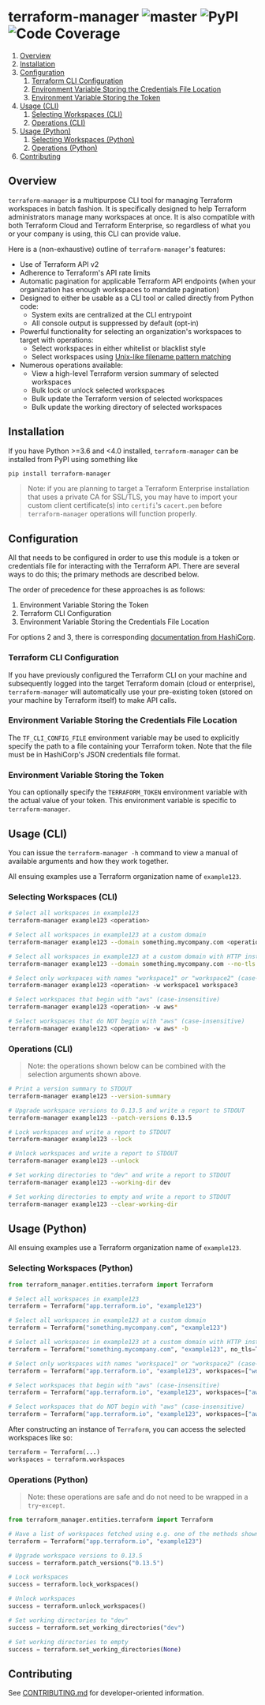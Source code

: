 # terraform-manager ![master](https://github.com/cooperwalbrun/terraform-manager/workflows/master/badge.svg) ![PyPI](https://img.shields.io/pypi/v/terraform-manager) ![Code Coverage](https://img.shields.io/badge/coverage-over%2095%25-blue)

1. [Overview](#overview)
2. [Installation](#installation)
3. [Configuration](#configuration)
    1. [Terraform CLI Configuration](#terraform-cli-configuration)
    2. [Environment Variable Storing the Credentials File Location](#environment-variable-storing-the-credentials-file-location)
    3. [Environment Variable Storing the Token](#environment-variable-storing-the-token)
4. [Usage (CLI)](#usage-cli)
    1. [Selecting Workspaces (CLI)](#selecting-workspaces-cli)
    2. [Operations (CLI)](#operations-cli)
5. [Usage (Python)](#usage-python)
    1. [Selecting Workspaces (Python)](#selecting-workspaces-python)
    2. [Operations (Python)](#operations-python)
6. [Contributing](#contributing)

## Overview

`terraform-manager` is a multipurpose CLI tool for managing Terraform workspaces in batch fashion.
It is specifically designed to help Terraform administrators manage many workspaces at once. It is
also compatible with both Terraform Cloud and Terraform Enterprise, so regardless of what you or
your company is using, this CLI can provide value.

Here is a (non-exhaustive) outline of `terraform-manager`'s features:

* Use of Terraform API v2
* Adherence to Terraform's API rate limits
* Automatic pagination for applicable Terraform API endpoints (when your organization has enough
  workspaces to mandate pagination)
* Designed to either be usable as a CLI tool or called directly from Python code:
    * System exits are centralized at the CLI entrypoint
    * All console output is suppressed by default (opt-in)
* Powerful functionality for selecting an organization's workspaces to target with operations:
    * Select workspaces in either whitelist or blacklist style
    * Select workspaces using [Unix-like filename pattern matching](https://docs.python.org/3/library/fnmatch.html)
* Numerous operations available:
    * View a high-level Terraform version summary of selected workspaces
    * Bulk lock or unlock selected workspaces
    * Bulk update the Terraform version of selected workspaces
    * Bulk update the working directory of selected workspaces

## Installation

If you have Python >=3.6 and <4.0 installed, `terraform-manager` can be installed from PyPI using
something like

```bash
pip install terraform-manager
```

>Note: if you are planning to target a Terraform Enterprise installation that uses a private CA for
>SSL/TLS, you may have to import your custom client certificate(s) into `certifi`'s `cacert.pem`
>before `terraform-manager` operations will function properly.

## Configuration

All that needs to be configured in order to use this module is a token or credentials file for
interacting with the Terraform API. There are several ways to do this; the primary methods are
described below.

The order of precedence for these approaches is as follows:
1. Environment Variable Storing the Token
2. Terraform CLI Configuration
3. Environment Variable Storing the Credentials File Location

For options 2 and 3, there is corresponding
[documentation from HashiCorp](https://www.terraform.io/docs/commands/cli-config.html).

### Terraform CLI Configuration

If you have previously configured the Terraform CLI on your machine and subsequently logged into the
target Terraform domain (cloud or enterprise), `terraform-manager` will automatically use your
pre-existing token (stored on your machine by Terraform itself) to make API calls.

### Environment Variable Storing the Credentials File Location

The `TF_CLI_CONFIG_FILE` environment variable may be used to explicitly specify the path to a
file containing your Terraform token. Note that the file must be in HashiCorp's JSON credentials
file format.

### Environment Variable Storing the Token

You can optionally specify the `TERRAFORM_TOKEN` environment variable with the actual value of your
token. This environment variable is specific to `terraform-manager`.

## Usage (CLI)

You can issue the `terraform-manager -h` command to view a manual of available arguments and how
they work together.

All ensuing examples use a Terraform organization name of `example123`.

### Selecting Workspaces (CLI)

```bash
# Select all workspaces in example123
terraform-manager example123 <operation>

# Select all workspaces in example123 at a custom domain
terraform-manager example123 --domain something.mycompany.com <operation>

# Select all workspaces in example123 at a custom domain with HTTP instead of HTTPS
terraform-manager example123 --domain something.mycompany.com --no-tls <operation>

# Select only workspaces with names "workspace1" or "workspace2" (case-insensitive)
terraform-manager example123 <operation> -w workspace1 workspace3

# Select workspaces that begin with "aws" (case-insensitive)
terraform-manager example123 <operation> -w aws*

# Select workspaces that do NOT begin with "aws" (case-insensitive)
terraform-manager example123 <operation> -w aws* -b
```

### Operations (CLI)

>Note: the operations shown below can be combined with the selection arguments shown above.

```bash
# Print a version summary to STDOUT
terraform-manager example123 --version-summary

# Upgrade workspace versions to 0.13.5 and write a report to STDOUT
terraform-manager example123 --patch-versions 0.13.5

# Lock workspaces and write a report to STDOUT
terraform-manager example123 --lock

# Unlock workspaces and write a report to STDOUT
terraform-manager example123 --unlock

# Set working directories to "dev" and write a report to STDOUT
terraform-manager example123 --working-dir dev

# Set working directories to empty and write a report to STDOUT
terraform-manager example123 --clear-working-dir
```

## Usage (Python)

All ensuing examples use a Terraform organization name of `example123`.

### Selecting Workspaces (Python)

```python
from terraform_manager.entities.terraform import Terraform

# Select all workspaces in example123
terraform = Terraform("app.terraform.io", "example123")

# Select all workspaces in example123 at a custom domain
terraform = Terraform("something.mycompany.com", "example123")

# Select all workspaces in example123 at a custom domain with HTTP instead of HTTPS
terraform = Terraform("something.mycompany.com", "example123", no_tls=True)

# Select only workspaces with names "workspace1" or "workspace2" (case-insensitive)
terraform = Terraform("app.terraform.io", "example123", workspaces=["workspace1", "workspace2"])

# Select workspaces that begin with "aws" (case-insensitive)
terraform = Terraform("app.terraform.io", "example123", workspaces=["aws*"])

# Select workspaces that do NOT begin with "aws" (case-insensitive)
terraform = Terraform("app.terraform.io", "example123", workspaces=["aws*"], blacklist=True)
```

After constructing an instance of `Terraform`, you can access the selected workspaces like so:

```python
terraform = Terraform(...)
workspaces = terraform.workspaces
```

### Operations (Python)

>Note: these operations are safe and do not need to be wrapped in a `try`-`except`.

```python
from terraform_manager.entities.terraform import Terraform

# Have a list of workspaces fetched using e.g. one of the methods shown above
terraform = Terraform("app.terraform.io", "example123")

# Upgrade workspace versions to 0.13.5
success = terraform.patch_versions("0.13.5")

# Lock workspaces
success = terraform.lock_workspaces()

# Unlock workspaces
success = terraform.unlock_workspaces()

# Set working directories to "dev"
success = terraform.set_working_directories("dev")

# Set working directories to empty
success = terraform.set_working_directories(None)
```

## Contributing

See [CONTRIBUTING.md](CONTRIBUTING.md) for developer-oriented information.
